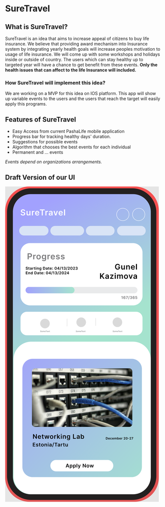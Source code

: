 # SureTravel

## What is SureTravel?
SureTravel is an idea that aims to increase appeal of citizens to buy life insurance. We believe that providing award mechanism into Insurance system by integrating yearly health goals will increase peoples motivation to usage of life insurance. We will come up with some workshops and holidays inside or outside of country. The users which can stay healthy up to targeted year will have a chance to get benefit from these events. **Only the health issues that can affect to the life Insurance will included.**

### How SureTravel will implement this idea?
We are working on a MVP for this idea on IOS platform. This app will show up variable events to the users and the users that reach the target will easily apply this programs.

## Features of SureTravel
- Easy Access from current PashaLife mobile application
- Progress bar for tracking healthy days' duration.
- Suggestions for possible events
- Algorithm that chooses the best events for each individual
- Permanent and ... events

_Events depend on organizations arrangements._

## Draft Version of our UI 

![SureTravel UI 1.0](Media/UI_1.0.png)
